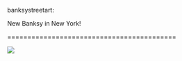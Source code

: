 <!--
id: 607794871
link: http://tumblr.atmos.org/post/607794871/banksystreetart-new-banksy-in-new-york
slug: banksystreetart-new-banksy-in-new-york
date: Mon May 17 2010 13:42:58 GMT-0700 (PDT)
publish: 2010-05-017
tags: 
title: banksystreetart:

New Banksy in New York!

-->


banksystreetart:

New Banksy in New York!

==========================================

![](http://24.media.tumblr.com/tumblr_l2kmdrLxK31qafu4to1_500.jpg)

